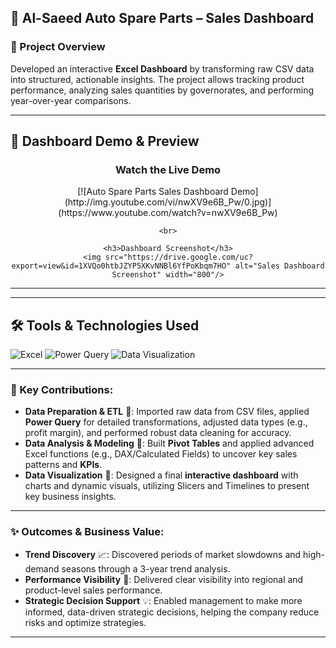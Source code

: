 ## 🚗 Al-Saeed Auto Spare Parts – Sales Dashboard

### 📌 Project Overview
Developed an interactive **Excel Dashboard** by transforming raw CSV data into structured, actionable insights. The project allows tracking product performance, analyzing sales quantities by governorates, and performing year-over-year comparisons.

---
## 🎥 Dashboard Demo & Preview

<div align="center">
    <h3>Watch the Live Demo</h3>
    [![Auto Spare Parts Sales Dashboard Demo](http://img.youtube.com/vi/nwXV9e6B_Pw/0.jpg)](https://www.youtube.com/watch?v=nwXV9e6B_Pw) 
    
    <br>
    
    <h3>Dashboard Screenshot</h3>
    <img src="https://drive.google.com/uc?export=view&id=1XVQo0htbJZYP5XKvNNBl6YfPoKbqm7HO" alt="Sales Dashboard Screenshot" width="800"/>
</div>

---
---

## 🛠️ Tools & Technologies Used
![Excel](https://img.shields.io/badge/Microsoft_Excel-217346?style=for-the-badge&logo=microsoft-excel&logoColor=white)
![Power Query](https://img.shields.io/badge/Power_Query-217346?style=for-the-badge&logo=microsoft-excel&logoColor=white)
![Data Visualization](https://img.shields.io/badge/Data_Visualization-3498DB?style=for-the-badge&logo=tableau&logoColor=white)


---
### 🔑 Key Contributions:

-   **Data Preparation & ETL** 🧺: Imported raw data from CSV files, applied **Power Query** for detailed transformations, adjusted data types (e.g., profit margin), and performed robust data cleaning for accuracy.
-   **Data Analysis & Modeling** 🧠: Built **Pivot Tables** and applied advanced Excel functions (e.g., DAX/Calculated Fields) to uncover key sales patterns and **KPIs**.
-   **Data Visualization** 🎨: Designed a final **interactive dashboard** with charts and dynamic visuals, utilizing Slicers and Timelines to present key business insights.

---

### ✨ Outcomes & Business Value:

-   **Trend Discovery** 📈: Discovered periods of market slowdowns and high-demand seasons through a 3-year trend analysis.
-   **Performance Visibility** 🔎: Delivered clear visibility into regional and product-level sales performance.
-   **Strategic Decision Support** 💡: Enabled management to make more informed, data-driven strategic decisions, helping the company reduce risks and optimize strategies.

---